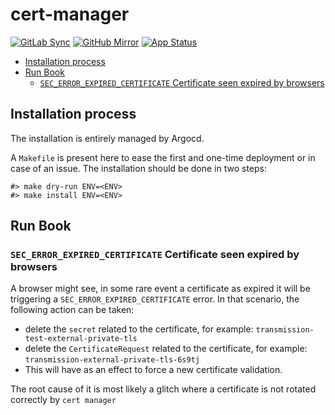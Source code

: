# cert-manager

[![GitLab Sync](https://img.shields.io/badge/gitlab_sync-cert_manager-blue?style=for-the-badge&logo=gitlab)](https://gitlab-internal.spirit-dev.net/github-mirror/helm-cert-manager) <!-- markdownlint-disable MD041 -->
[![GitHub Mirror](https://img.shields.io/badge/github_mirror-cert_manager-blue?style=for-the-badge&logo=github)](https://github.com/spirit-dev/helm-cert-manager)
[![App Status](https://argocd-internal.spirit-dev.net/api/badge?name=cert-manager-turingpi&revision=true&showAppName=true)](https://argocd-internal.spirit-dev.net/applications/cert-manager-turingpi)

<!--TOC-->

- [Installation process](#installation-process)
- [Run Book](#run-book)
  - [`SEC_ERROR_EXPIRED_CERTIFICATE` Certificate seen expired by browsers](#sec_error_expired_certificate-certificate-seen-expired-by-browsers)

<!--TOC-->

## Installation process

The installation is entirely managed by Argocd.

A `Makefile` is present here to ease the first and one-time deployment or in case of an issue.
The installation should be done in two steps:

```shell
#> make dry-run ENV=<ENV>
#> make install ENV=<ENV>
```

## Run Book

### `SEC_ERROR_EXPIRED_CERTIFICATE` Certificate seen expired by browsers

A browser might see, in some rare event a certificate as expired it will be triggering a `SEC_ERROR_EXPIRED_CERTIFICATE` error.
In that scenario, the following action can be taken:

- delete the `secret` related to the certificate, for example: `transmission-test-external-private-tls`
- delete the `CertificateRequest` related to the certificate, for example: `transmission-external-private-tls-6s9tj`
- This will have as an effect to force a new certificate validation.

The root cause of it is most likely a glitch where a certificate is not rotated correctly by `cert manager`
